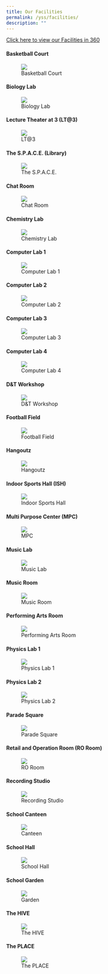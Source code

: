 ```yaml
---
title: Our Facilities
permalink: /yss/facilities/
description: ""
---
```

[Click here to view our Facilities in 360](https://kuula.co/share/collection/7PDqZ?logo=1&info=1&fs=1&vr=0&sd=1&thumbs=1)

#### Basketball Court
<figure><img src="/…"><figcaption>Basketball Court</figcaption></figure>

#### Biology Lab
<figure><img src="/…"><figcaption>Biology Lab</figcaption></figure> 

#### Lecture Theater at 3 (LT@3)
<figure><img src="/images/YSS/LT@3.png"><figcaption>LT@3</figcaption></figure> 

#### The S.P.A.C.E. (Library)
<figure><img src="/images/YSS/Library.png"><figcaption>The S.P.A.C.E.</figcaption></figure> 

#### Chat Room
<figure><img src="/.."><figcaption>Chat Room</figcaption></figure> 

#### Chemistry Lab
<figure><img src="/…"><figcaption>Chemistry Lab</figcaption></figure> 

#### Computer Lab 1
<figure><img src="/…"><figcaption>Computer Lab 1</figcaption></figure> 

#### Computer Lab 2
<figure><img src="/…"><figcaption>Computer Lab 2</figcaption></figure> 

#### Computer Lab 3
<figure><img src="/…"><figcaption>Computer Lab 3</figcaption></figure> 

#### Computer Lab 4
<figure><img src="/…"><figcaption>Computer Lab 4</figcaption></figure>

#### D&T Workshop
<figure><img src="/images/YSS/DnTWorkshop.jpeg"><figcaption>D&T Workshop</figcaption></figure> 

#### Football Field
<figure><img src="/…"><figcaption>Football Field</figcaption></figure> 

#### Hangoutz
<figure><img src="/…"><figcaption>Hangoutz</figcaption></figure>

#### Indoor Sports Hall (ISH)
<figure><img src="/…"><figcaption>Indoor Sports Hall</figcaption></figure> 

#### Multi Purpose Center (MPC)
<figure><img src="/images/YSS/MPC.png"><figcaption>MPC</figcaption></figure> 

#### Music Lab
<figure><img src="/…"><figcaption>Music Lab</figcaption></figure> 

#### Music Room
<figure><img src="/images/YSS/Music_Room.jpg"><figcaption>Music Room</figcaption></figure>

#### Performing Arts Room
<figure><img src="/…"><figcaption>Performing Arts Room</figcaption></figure> 

#### Physics Lab 1
<figure><img src="/…"><figcaption>Physics Lab 1</figcaption></figure> 

#### Physics Lab 2
<figure><img src="/…"><figcaption>Physics Lab 2</figcaption></figure> 

#### Parade Square
<figure><img src="/images/YSS/ParadeSquare.jpg"><figcaption>Parade Square</figcaption></figure> 

#### Retail and Operation Room (RO Room)
<figure><img src="/…"><figcaption>RO Room</figcaption></figure> 

#### Recording Studio
<figure><img src="/…"><figcaption>Recording Studio</figcaption></figure> 

#### School Canteen
<figure><img src="/…"><figcaption>Canteen</figcaption></figure>

#### School Hall
<figure><img src="/images/YSS/SchoolHall.png"><figcaption>School Hall</figcaption></figure> 

#### School Garden
<figure><img src="/images/YSS/Garden.jpg"><figcaption>Garden</figcaption></figure> 

#### The HIVE
<figure><img src="/…"><figcaption>The HIVE</figcaption></figure> 

#### The PLACE
<figure><img src="/…"><figcaption>The PLACE</figcaption></figure>
